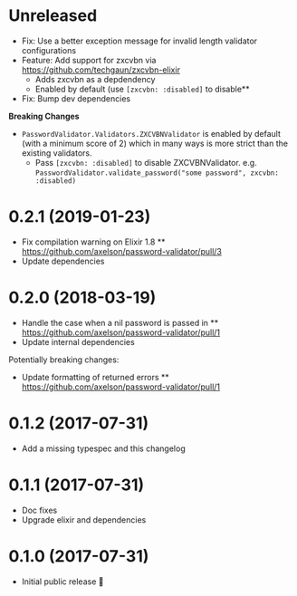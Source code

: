 # Unreleased

* Fix: Use a better exception message for invalid length validator configurations
* Feature: Add support for zxcvbn via https://github.com/techgaun/zxcvbn-elixir
  * Adds zxcvbn as a depdendency
  * Enabled by default (use `[zxcvbn: :disabled]` to disable**
* Fix: Bump dev dependencies

**Breaking Changes**
* `PasswordValidator.Validators.ZXCVBNValidator` is enabled by default (with a
  minimum score of 2) which in many ways is more strict than the existing
  validators.
  * Pass `[zxcvbn: :disabled]` to disable ZXCVBNValidator. e.g.
    `PasswordValidator.validate_password("some password", zxcvbn: :disabled)`

# 0.2.1 (2019-01-23)

* Fix compilation warning on Elixir 1.8
** https://github.com/axelson/password-validator/pull/3
* Update dependencies

# 0.2.0 (2018-03-19)

* Handle the case when a nil password is passed in
** https://github.com/axelson/password-validator/pull/1
* Update internal dependencies

Potentially breaking changes:
* Update formatting of returned errors
** https://github.com/axelson/password-validator/pull/1

# 0.1.2 (2017-07-31)

* Add a missing typespec and this changelog

# 0.1.1 (2017-07-31)

* Doc fixes
* Upgrade elixir and dependencies

# 0.1.0 (2017-07-31)

* Initial public release 🎉

